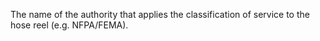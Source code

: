 The name of the authority that applies the classification of service to the hose reel (e.g. NFPA/FEMA).

